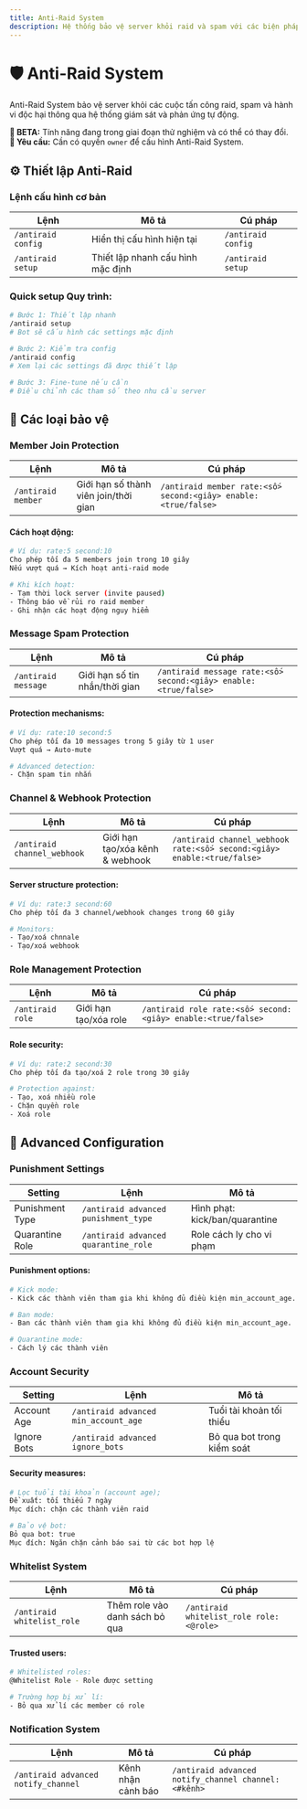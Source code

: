 ```yaml
---
title: Anti-Raid System
description: Hệ thống bảo vệ server khỏi raid và spam với các biện pháp phòng ngừa tự động
---
```


# 🛡️ Anti-Raid System

Anti-Raid System bảo vệ server khỏi các cuộc tấn công raid, spam và hành vi độc hại thông qua hệ thống giám sát và phản ứng tự động.

<div className="callout callout-warning">
  <strong>🔬 BETA:</strong> Tính năng đang trong giai đoạn thử nghiệm và có thể có thay đổi.
</div>

<div className="callout callout-info">
  <strong>🔐 Yêu cầu:</strong> Cần có quyền <code>owner</code> để cấu hình Anti-Raid System.
</div>

## ⚙️ Thiết lập Anti-Raid

### Lệnh cấu hình cơ bản

<table className="command-table">
  <thead>
    <tr>
      <th>Lệnh</th>
      <th>Mô tả</th>
      <th>Cú pháp</th>
    </tr>
  </thead>
  <tbody>
    <tr>
      <td><code>/antiraid config</code></td>
      <td>Hiển thị cấu hình hiện tại</td>
      <td><code>/antiraid config</code></td>
    </tr>
    <tr>
      <td><code>/antiraid setup</code></td>
      <td>Thiết lập nhanh cấu hình mặc định</td>
      <td><code>/antiraid setup</code></td>
    </tr>
  </tbody>
</table>

### Quick setup Quy trình:

```bash
# Bước 1: Thiết lập nhanh
/antiraid setup
# Bot sẽ cấu hình các settings mặc định

# Bước 2: Kiểm tra config
/antiraid config
# Xem lại các settings đã được thiết lập

# Bước 3: Fine-tune nếu cần
# Điều chỉnh các tham số theo nhu cầu server
```

## 🎯 Các loại bảo vệ

### Member Join Protection

<table className="command-table">
  <thead>
    <tr>
      <th>Lệnh</th>
      <th>Mô tả</th>
      <th>Cú pháp</th>
    </tr>
  </thead>
  <tbody>
    <tr>
      <td><code>/antiraid member</code></td>
      <td>Giới hạn số thành viên join/thời gian</td>
      <td><code>/antiraid member rate:&lt;số&gt; second:&lt;giây&gt; enable:&lt;true/false&gt;</code></td>
    </tr>
  </tbody>
</table>

#### Cách hoạt động:
```bash
# Ví dụ: rate:5 second:10
Cho phép tối đa 5 members join trong 10 giây
Nếu vượt quá → Kích hoạt anti-raid mode

# Khi kích hoạt:
- Tạm thời lock server (invite paused)
- Thông báo về rủi ro raid member
- Ghi nhận các hoạt động nguy hiểm
```

### Message Spam Protection

<table className="command-table">
  <thead>
    <tr>
      <th>Lệnh</th>
      <th>Mô tả</th>
      <th>Cú pháp</th>
    </tr>
  </thead>
  <tbody>
    <tr>
      <td><code>/antiraid message</code></td>
      <td>Giới hạn số tin nhắn/thời gian</td>
      <td><code>/antiraid message rate:&lt;số&gt; second:&lt;giây&gt; enable:&lt;true/false&gt;</code></td>
    </tr>
  </tbody>
</table>

#### Protection mechanisms:
```bash
# Ví dụ: rate:10 second:5  
Cho phép tối đa 10 messages trong 5 giây từ 1 user
Vượt quá → Auto-mute

# Advanced detection:
- Chặn spam tin nhắn
```

### Channel & Webhook Protection

<table className="command-table">
  <thead>
    <tr>
      <th>Lệnh</th>
      <th>Mô tả</th>
      <th>Cú pháp</th>
    </tr>
  </thead>
  <tbody>
    <tr>
      <td><code>/antiraid channel_webhook</code></td>
      <td>Giới hạn tạo/xóa kênh & webhook</td>
      <td><code>/antiraid channel_webhook rate:&lt;số&gt; second:&lt;giây&gt; enable:&lt;true/false&gt;</code></td>
    </tr>
  </tbody>
</table>

#### Server structure protection:
```bash
# Ví dụ: rate:3 second:60
Cho phép tối đa 3 channel/webhook changes trong 60 giây

# Monitors:
- Tạo/xoá chnnale
- Tạo/xoá webhook  
```

### Role Management Protection

<table className="command-table">
  <thead>
    <tr>
      <th>Lệnh</th>
      <th>Mô tả</th>
      <th>Cú pháp</th>
    </tr>
  </thead>
  <tbody>
    <tr>
      <td><code>/antiraid role</code></td>
      <td>Giới hạn tạo/xóa role</td>
      <td><code>/antiraid role rate:&lt;số&gt; second:&lt;giây&gt; enable:&lt;true/false&gt;</code></td>
    </tr>
  </tbody>
</table>

#### Role security:
```bash
# Ví dụ: rate:2 second:30
Cho phép tối đa tạo/xoá 2 role trong 30 giây

# Protection against:
- Tạo, xoá nhiều role
- Chặn quyền role  
- Xoá role
```

## 🔧 Advanced Configuration

### Punishment Settings

<table className="command-table">
  <thead>
    <tr>
      <th>Setting</th>
      <th>Lệnh</th>
      <th>Mô tả</th>
    </tr>
  </thead>
  <tbody>
    <tr>
      <td>Punishment Type</td>
      <td><code>/antiraid advanced punishment_type</code></td>
      <td>Hình phạt: kick/ban/quarantine</td>
    </tr>
    <tr>
      <td>Quarantine Role</td>
      <td><code>/antiraid advanced quarantine_role</code></td>
      <td>Role cách ly cho vi phạm</td>
    </tr>
  </tbody>
</table>

#### Punishment options:

```bash
# Kick mode:
- Kick các thành viên tham gia khi không đủ điều kiện min_account_age.

# Ban mode:
- Ban các thành viên tham gia khi không đủ điều kiện min_account_age.

# Quarantine mode:
- Cách lý các thành viên
```

### Account Security

<table className="command-table">
  <thead>
    <tr>
      <th>Setting</th>
      <th>Lệnh</th>
      <th>Mô tả</th>
    </tr>
  </thead>
  <tbody>
    <tr>
      <td>Account Age</td>
      <td><code>/antiraid advanced min_account_age</code></td>
      <td>Tuổi tài khoản tối thiểu</td>
    </tr>
    <tr>
      <td>Ignore Bots</td>
      <td><code>/antiraid advanced ignore_bots</code></td>
      <td>Bỏ qua bot trong kiểm soát</td>
    </tr>
  </tbody>
</table>

#### Security measures:
```bash
# Lọc tuổi tài khoản (account age);
Đề xuất: tối thiếu 7 ngày
Mục dích: chặn các thành viên raid

# Bảo vệ bot:
Bỏ qua bot: true  
Mục đích: Ngăn chặn cảnh báo sai từ các bot hợp lệ
```

### Whitelist System

<table className="command-table">
  <thead>
    <tr>
      <th>Lệnh</th>
      <th>Mô tả</th>
      <th>Cú pháp</th>
    </tr>
  </thead>
  <tbody>
    <tr>
      <td><code>/antiraid whitelist_role</code></td>
      <td>Thêm role vào danh sách bỏ qua</td>
      <td><code>/antiraid whitelist_role role:&lt;@role&gt;</code></td>
    </tr>
  </tbody>
</table>

#### Trusted users:
```bash
# Whitelisted roles:
@Whitelist Role - Role được setting

# Trường hợp bị xử lí:
- Bỏ qua xử lí các member có role
```

### Notification System

<table className="command-table">
  <thead>
    <tr>
      <th>Lệnh</th>
      <th>Mô tả</th>
      <th>Cú pháp</th>
    </tr>
  </thead>
  <tbody>
    <tr>
      <td><code>/antiraid advanced notify_channel</code></td>
      <td>Kênh nhận cảnh báo</td>
      <td><code>/antiraid advanced notify_channel channel:&lt;#kênh&gt;</code></td>
    </tr>
  </tbody>
</table>
